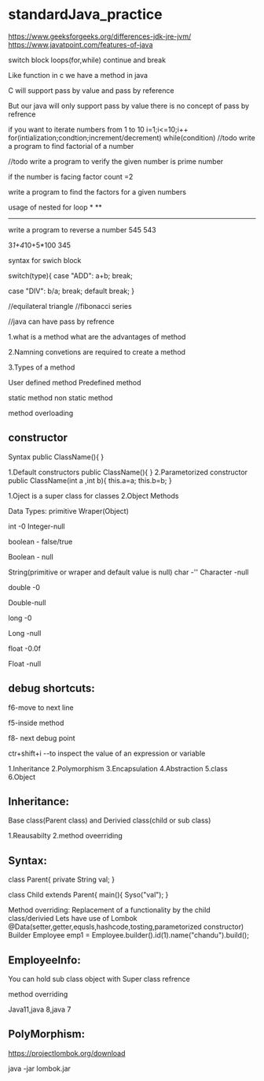 # standardJava_practice


https://www.geeksforgeeks.org/differences-jdk-jre-jvm/
https://www.javatpoint.com/features-of-java

switch block
loops(for,while)
continue and break

Like function in c we have a method in java

C will support pass by value and pass by reference

But our java will only support pass by value there is no concept of pass by refrence

if you want to iterate numbers from 1 to 10
i=1;i<=10;i++
for(intialization;condtion;increment/decrement)
while(condition)
//todo
write a program to find factorial of a number

//todo
write a program to verify the given number is prime number

if the number is facing factor count =2

write a program to find the factors for a given numbers

usage of nested for loop
*
**
***


write a program to reverse a number
545
543

3*1+4*10+5*100
345

syntax for swich block

switch(type){
case "ADD":
a+b;
break;

case "DIV":
b/a;
break;
default 
break;
}

//equilateral triangle
//fibonacci series


//java can have pass by refrence

1.what is a method
what are the advantages of method

2.Namning convetions are required to create a method

3.Types of a method

User defined method
Predefined method

static method
non static method

method overloading

constructor 
-----------
Syntax
public ClassName(){
}

1.Default constructors
public ClassName(){
}
2.Parametorized constructor
public ClassName(int a ,int b){
this.a=a;
this.b=b;
}

1.Oject is a super class for classes
2.Object Methods

Data Types:
primitive
Wraper(Object)

int -0
Integer-null

boolean - false/true

Boolean - null

String(primitive or wraper and default value is null)
char -''
Character -null


double -0

Double-null

long -0

Long -null

float -0.0f

Float -null

debug shortcuts:
-----------------

f6-move to next line

f5-inside method

f8- next debug point

ctr+shift+i --to inspect the value of an expression or variable



1.Inheritance
2.Polymorphism
3.Encapsulation
4.Abstraction
5.class
6.Object


Inheritance:
------------

Base class(Parent class) and Derivied class(child or sub class)

1.Reausabilty
2.method oveerriding


Syntax:
--------

class Parent{
private String val;
}


class Child extends Parent{
main(){
Syso("val");
}

Method overriding:
Replacement of a functionality by the child class/derivied
Lets have use of Lombok
@Data(setter,getter,equsls,hashcode,tosting,parametorized constructor)
Builder
Employee emp1 = Employee.builder().id(1).name("chandu").build();


EmployeeInfo:
---------
You can hold sub class object with Super class refrence

method overriding

Java11,java 8,java 7

PolyMorphism:
-------------

https://projectlombok.org/download

java -jar lombok.jar







